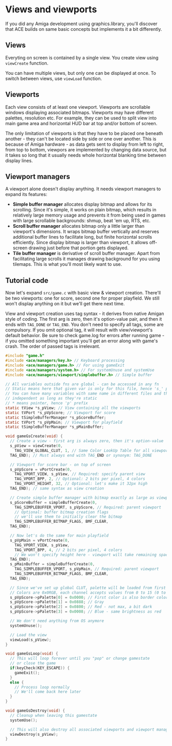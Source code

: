 # Views and viewports

If you did any Amiga development using graphics.library, you'll discover that
ACE builds on same basic concepts but implements it a bit differently.

## Views

Everyting on screen is contained by a single view. You create view using
`viewCreate` function.

You can have multiple views, but only one can be displayed at once. To switch
between views, use `viewLoad` function.

## Viewports

Each view consists of at least one viewport. Viewports are scrollable windows
displaying associated bitmaps. Viewports may have different palettes, resolution
etc. For example, they can be used to split view into main game area and
horizontal HUD bar at top and/or bottom of screen.

The only limitation of viewports is that they have to be placed one beneath
another - they can't be located side by side or one over another. This is
because of Amiga hardware - as data gets sent to display from left to right,
from top to bottom, viewpors are implemented by changing data source,
but it takes so long that it usually needs whole horizontal blanking time
between display lines.

## Viewport managers

A viewport alone doesn't display anything. It needs viewport managers to expand
its features:

- **Simple buffer manager** allocates display bitmap and allows for its
  scrolling. Since it's simple, it works on plain bitmap, which results
  in relatively large memory usage and prevents it from being used in games
  with large scrollable backgrounds: shmup, beat 'em up, RTS, etc.
- **Scroll buffer manager** allocates bitmap only a little larger than
  viewport's dimensions. It wraps bitmap buffer vertically and reserves
  additional buffer lines to facilitate long, but finite horizontal scrolls
  efficiently. Since display bitmap is larger than viewport, it allows
  off-screen drawing just before that portion gets displayed.
- **Tile buffer manager** is derivative of scroll buffer manager. Apart from
  facilitating large scrolls it manages drawing background for you using
  tilemaps. This is what you'll most likely want to use.

## Tutorial code

Now let's expand `src/game.c` with basic view & viewport creation. There'll be
two viewports: one for score, second one for proper playfield. We still won't
display anything on it but we'll get there next time.

View and viewport creation uses tag syntax - it derives from native Amigan style
of coding. The first arg is zero, then it's option-value pair, and then it ends
with `TAG_DONE` or `TAG_END`. You don't need to specify all tags, some are
compulsory. If you omit optional tag, it will result with view/viewport's
default behavior. Be sure to check game.log for errors after running game -
if you omitted something important you'll get an error along with game's crash.
The order of passed tags is irrelevant.

``` c
#include "game.h"
#include <ace/managers/key.h> // Keyboard processing
#include <ace/managers/game.h> // For using gameExit
#include <ace/managers/system.h> // For systemUnuse and systemUse
#include <ace/managers/viewport/simplebuffer.h> // Simple buffer

// All variables outside fns are global - can be accessed in any fn
// Static means here that given var is only for this file, hence 's_' prefix
// You can have many variables with same name in different files and they'll be
// independent as long as they're static
// * means pointer, hence 'p' prefix
static tView *s_pView; // View containing all the viewports
static tVPort *s_pVpScore; // Viewport for score
static tSimpleBufferManager *s_pScoreBuffer;
static tVPort *s_pVpMain; // Viewport for playfield
static tSimpleBufferManager *s_pMainBuffer;

void gameGsCreate(void) {
  // Create a view - first arg is always zero, then it's option-value
  s_pView = viewCreate(0,
    TAG_VIEW_GLOBAL_CLUT, 1, // Same Color LookUp Table for all viewports
  TAG_END); // Must always end with TAG_END or synonym: TAG_DONE

  // Viewport for score bar - on top of screen
  s_pVpScore = vPortCreate(0,
    TAG_VPORT_VIEW, s_pView, // Required: specify parent view
    TAG_VPORT_BPP, 2, // Optional: 2 bits per pixel, 4 colors
    TAG_VPORT_HEIGHT, 32, // Optional: let's make it 32px high
  TAG_END); // same syntax as view creation

  // Create simple buffer manager with bitmap exactly as large as viewport
  s_pScoreBuffer = simpleBufferCreate(0,
    TAG_SIMPLEBUFFER_VPORT, s_pVpScore, // Required: parent viewport
    // Optional: buffer bitmap creation flags
    // we'll use them to initially clear the bitmap
    TAG_SIMPLEBUFFER_BITMAP_FLAGS, BMF_CLEAR,
  TAG_END);

  // Now let's do the same for main playfield
  s_pVpMain = vPortCreate(0,
    TAG_VPORT_VIEW, s_pView,
    TAG_VPORT_BPP, 4, // 2 bits per pixel, 4 colors
    // We won't specify height here - viewport will take remaining space.
  TAG_END);
  s_pMainBuffer = simpleBufferCreate(0,
    TAG_SIMPLEBUFFER_VPORT, s_pVpMain, // Required: parent viewport
    TAG_SIMPLEBUFFER_BITMAP_FLAGS, BMF_CLEAR,
  TAG_END);

  // Since we've set up global CLUT, palette will be loaded from first viewport
  // Colors are 0x0RGB, each channel accepts values from 0 to 15 (0 to F).
  s_pVpScore->pPalette[0] = 0x0000; // First color is also border color
  s_pVpScore->pPalette[1] = 0x0888; // Gray
  s_pVpScore->pPalette[2] = 0x0800; // Red - not max, a bit dark
  s_pVpScore->pPalette[3] = 0x0008; // Blue - same brightness as red

  // We don't need anything from OS anymore
  systemUnuse();

  // Load the view
  viewLoad(s_pView);
}

void gameGsLoop(void) {
  // This will loop forever until you "pop" or change gamestate
  // or close the game
  if(keyCheck(KEY_ESCAPE)) {
    gameExit();
  }
  else {
    // Process loop normally
    // We'll come back here later
  }
}

void gameGsDestroy(void) {
  // Cleanup when leaving this gamestate
  systemUse();

  // This will also destroy all associated viewports and viewport managers
  viewDestroy(s_pView);
}
```
